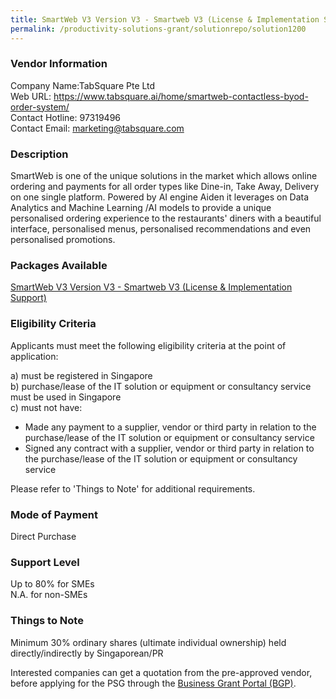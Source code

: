 ```yaml
---
title: SmartWeb V3 Version V3 - Smartweb V3 (License & Implementation Support)
permalink: /productivity-solutions-grant/solutionrepo/solution1200
---
```


### Vendor Information
Company Name:TabSquare Pte Ltd <br>Web URL: https://www.tabsquare.ai/home/smartweb-contactless-byod-order-system/ <br>Contact Hotline: 97319496 <br>Contact Email: marketing@tabsquare.com <br>

### Description

SmartWeb is one of the unique solutions in the market which allows online ordering and payments for all order types like Dine-in, Take Away, Delivery on one single platform. Powered by AI engine Aiden it leverages on Data Analytics and Machine Learning /AI models to provide a unique personalised ordering experience to the restaurants' diners with a beautiful interface, personalised menus, personalised recommendations and even personalised promotions.

### Packages Available

<a href='https://www.gobusiness.gov.sg/images/psg/Desensitised_Tabsquare_20200515_Annex_3_Part_2.pdf' target='_blank'>SmartWeb V3 Version V3 - Smartweb V3 (License & Implementation Support)</a>

### Eligibility Criteria

Applicants must meet the following eligibility criteria at the point of application:

a) must be registered in Singapore <br>
b) purchase/lease of the IT solution or equipment or consultancy service must be used in Singapore <br>
c) must not have:
- Made any payment to a supplier, vendor or third party in relation to the purchase/lease of the IT solution or equipment or consultancy service
- Signed any contract with a supplier, vendor or third party in relation to the purchase/lease of the IT solution or equipment or consultancy service

Please refer to 'Things to Note' for additional requirements.

### Mode of Payment
Direct Purchase

### Support Level
Up to 80% for SMEs <br>
N.A. for non-SMEs

### Things to Note
Minimum 30% ordinary shares (ultimate individual ownership) held directly/indirectly by Singaporean/PR

Interested companies can get a quotation from the pre-approved vendor, before applying for the PSG through the <a target='_blank' href='https://www.businessgrants.gov.sg/'>Business Grant Portal (BGP)</a>.
